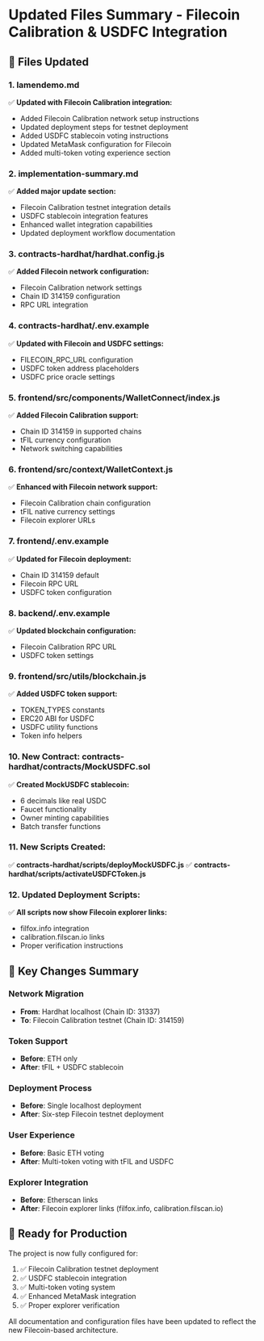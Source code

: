 # Updated Files Summary - Filecoin Calibration & USDFC Integration

## 📝 Files Updated

### 1. **lamendemo.md**
✅ **Updated with Filecoin Calibration integration:**
- Added Filecoin Calibration network setup instructions
- Updated deployment steps for testnet deployment
- Added USDFC stablecoin voting instructions
- Updated MetaMask configuration for Filecoin
- Added multi-token voting experience section

### 2. **implementation-summary.md**
✅ **Added major update section:**
- Filecoin Calibration testnet integration details
- USDFC stablecoin integration features
- Enhanced wallet integration capabilities
- Updated deployment workflow documentation

### 3. **contracts-hardhat/hardhat.config.js**
✅ **Added Filecoin network configuration:**
- Filecoin Calibration network settings
- Chain ID 314159 configuration
- RPC URL integration

### 4. **contracts-hardhat/.env.example**
✅ **Updated with Filecoin and USDFC settings:**
- FILECOIN_RPC_URL configuration
- USDFC token address placeholders
- USDFC price oracle settings

### 5. **frontend/src/components/WalletConnect/index.js**
✅ **Added Filecoin Calibration support:**
- Chain ID 314159 in supported chains
- tFIL currency configuration
- Network switching capabilities

### 6. **frontend/src/context/WalletContext.js**
✅ **Enhanced with Filecoin network support:**
- Filecoin Calibration chain configuration
- tFIL native currency settings
- Filecoin explorer URLs

### 7. **frontend/.env.example**
✅ **Updated for Filecoin deployment:**
- Chain ID 314159 default
- Filecoin RPC URL
- USDFC token configuration

### 8. **backend/.env.example**
✅ **Updated blockchain configuration:**
- Filecoin Calibration RPC URL
- USDFC token settings

### 9. **frontend/src/utils/blockchain.js**
✅ **Added USDFC token support:**
- TOKEN_TYPES constants
- ERC20 ABI for USDFC
- USDFC utility functions
- Token info helpers

### 10. **New Contract: contracts-hardhat/contracts/MockUSDFC.sol**
✅ **Created MockUSDFC stablecoin:**
- 6 decimals like real USDC
- Faucet functionality
- Owner minting capabilities
- Batch transfer functions

### 11. **New Scripts Created:**
✅ **contracts-hardhat/scripts/deployMockUSDFC.js**
✅ **contracts-hardhat/scripts/activateUSDFCToken.js**

### 12. **Updated Deployment Scripts:**
✅ **All scripts now show Filecoin explorer links:**
- filfox.info integration
- calibration.filscan.io links
- Proper verification instructions

## 🎯 Key Changes Summary

### Network Migration
- **From**: Hardhat localhost (Chain ID: 31337)
- **To**: Filecoin Calibration testnet (Chain ID: 314159)

### Token Support
- **Before**: ETH only
- **After**: tFIL + USDFC stablecoin

### Deployment Process
- **Before**: Single localhost deployment
- **After**: Six-step Filecoin testnet deployment

### User Experience
- **Before**: Basic ETH voting
- **After**: Multi-token voting with tFIL and USDFC

### Explorer Integration
- **Before**: Etherscan links
- **After**: Filecoin explorer links (filfox.info, calibration.filscan.io)

## 🚀 Ready for Production

The project is now fully configured for:
1. ✅ Filecoin Calibration testnet deployment
2. ✅ USDFC stablecoin integration
3. ✅ Multi-token voting system
4. ✅ Enhanced MetaMask integration
5. ✅ Proper explorer verification

All documentation and configuration files have been updated to reflect the new Filecoin-based architecture.